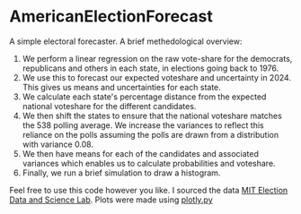 # AmericanElectionForecast

A simple electoral forecaster. A brief methedological overview:
1. We perform a linear regression on the raw vote-share for the democrats, republicans and others in each state, in elections going back to 1976.
2. We use this to forecast our expected voteshare and uncertainty in 2024. This gives us means and uncertainties for each state.
3. We calculate each state's percentage distance from the expected national voteshare for the different candidates.
4. We then shift the states to ensure that the national voteshare matches the 538 polling average. We increase the variances to reflect this reliance on the polls assuming the polls are drawn from a distribution with variance 0.08.
5. We then have means for each of the candidates and associated variances which enables us to calculate probabilities and voteshare.
6. Finally, we run a brief simulation to draw a histogram.

Feel free to use this code however you like. I sourced the data [MIT Election Data and Science Lab](https://dataverse.harvard.edu/dataset.xhtml?persistentId=doi:10.7910/DVN/PEJ5QU). Plots were made using [plotly.py](https://plotly.com/python/)